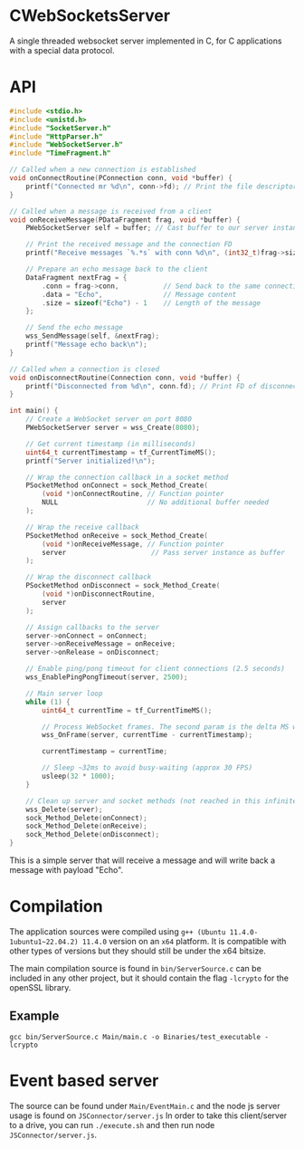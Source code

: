 # CWebSocketsServer
A single threaded websocket server implemented in C, for C applications with a special data protocol.

# API

```C
#include <stdio.h>
#include <unistd.h>
#include "SocketServer.h"
#include "HttpParser.h"
#include "WebSocketServer.h"
#include "TimeFragment.h"

// Called when a new connection is established
void onConnectRoutine(PConnection conn, void *buffer) {
    printf("Connected mr %d\n", conn->fd); // Print the file descriptor of the new connection
}

// Called when a message is received from a client
void onReceiveMessage(PDataFragment frag, void *buffer) {
    PWebSocketServer self = buffer; // Cast buffer to our server instance

    // Print the received message and the connection FD
    printf("Receive messages `%.*s` with conn %d\n", (int32_t)frag->size, frag->data, frag->conn.fd);

    // Prepare an echo message back to the client
    DataFragment nextFrag = {
        .conn = frag->conn,           // Send back to the same connection
        .data = "Echo",               // Message content
        .size = sizeof("Echo") - 1    // Length of the message
    };

    // Send the echo message
    wss_SendMessage(self, &nextFrag);
    printf("Message echo back\n");
}

// Called when a connection is closed
void onDisconnectRoutine(Connection conn, void *buffer) {
    printf("Disconnected from %d\n", conn.fd); // Print FD of disconnected client
}

int main() {
    // Create a WebSocket server on port 8080
    PWebSocketServer server = wss_Create(8080);

    // Get current timestamp (in milliseconds)
    uint64_t currentTimestamp = tf_CurrentTimeMS();
    printf("Server initialized!\n");

    // Wrap the connection callback in a socket method
    PSocketMethod onConnect = sock_Method_Create(
        (void *)onConnectRoutine, // Function pointer
        NULL                      // No additional buffer needed
    );

    // Wrap the receive callback
    PSocketMethod onReceive = sock_Method_Create(
        (void *)onReceiveMessage, // Function pointer
        server                     // Pass server instance as buffer
    );

    // Wrap the disconnect callback
    PSocketMethod onDisconnect = sock_Method_Create(
        (void *)onDisconnectRoutine,
        server
    );

    // Assign callbacks to the server
    server->onConnect = onConnect;
    server->onReceiveMessage = onReceive;
    server->onRelease = onDisconnect;

    // Enable ping/pong timeout for client connections (2.5 seconds)
    wss_EnablePingPongTimeout(server, 2500);

    // Main server loop
    while (1) {
        uint64_t currentTime = tf_CurrentTimeMS();

        // Process WebSocket frames. The second param is the delta MS which was computed between the last and the current ocurring frame.
        wss_OnFrame(server, currentTime - currentTimestamp);

        currentTimestamp = currentTime;

        // Sleep ~32ms to avoid busy-waiting (approx 30 FPS)
        usleep(32 * 1000);
    }

    // Clean up server and socket methods (not reached in this infinite loop)
    wss_Delete(server);
    sock_Method_Delete(onConnect);
    sock_Method_Delete(onReceive);
    sock_Method_Delete(onDisconnect);
}
```

This is a simple server that will receive a message and will write back a message with payload "Echo".

# Compilation
The application sources were compiled using `g++ (Ubuntu 11.4.0-1ubuntu1~22.04.2) 11.4.0` version on an `x64` platform.
It is compatible with other types of versions but they should still be under the x64 bitsize.

The main compilation source is found in `bin/ServerSource.c` can be included in any other project, but it should contain
the flag `-lcrypto` for the openSSL library.
## Example
```
gcc bin/ServerSource.c Main/main.c -o Binaries/test_executable -lcrypto
```

# Event based server
The source can be found under `Main/EventMain.c` and the node js server usage is found on `JSConnector/server.js`
In order to take this client/server to a drive, you can run `./execute.sh` and then run node `JSConnector/server.js`.